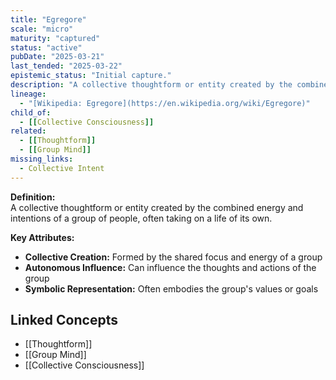 ```yaml
---
title: "Egregore"
scale: "micro"
maturity: "captured"
status: "active"
pubDate: "2025-03-21"
last_tended: "2025-03-22"
epistemic_status: "Initial capture."
description: "A collective thoughtform or entity created by the combined energy and intentions of a group of people, often taking on a life of its own."
lineage:
  - "[Wikipedia: Egregore](https://en.wikipedia.org/wiki/Egregore)"
child_of:
  - [[Collective Consciousness]]
related:
  - [[Thoughtform]]
  - [[Group Mind]]
missing_links:
  - Collective Intent
---
```

**Definition:**  
A collective thoughtform or entity created by the combined energy and intentions of a group of people, often taking on a life of its own.

**Key Attributes:**  
- **Collective Creation:** Formed by the shared focus and energy of a group  
- **Autonomous Influence:** Can influence the thoughts and actions of the group  
- **Symbolic Representation:** Often embodies the group's values or goals

## Linked Concepts
- [[Thoughtform]]
- [[Group Mind]]
- [[Collective Consciousness]]
